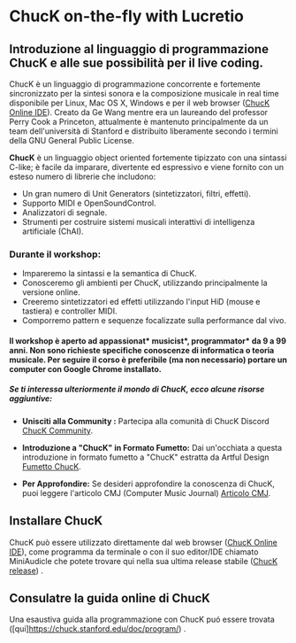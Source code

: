 # ChucK on-the-fly with Lucretio
## Introduzione al linguaggio di programmazione ChucK e alle sue possibilità per il live coding.

ChucK è un linguaggio di programmazione concorrente e fortemente sincronizzato per la sintesi sonora e la composizione musicale in real time disponibile per Linux, Mac OS X, Windows e per il web browser ([ChucK Online IDE](https://chuck.stanford.edu/ide/)). Creato da Ge Wang mentre era un laureando del professor Perry Cook a Princeton, attualmente è mantenuto principalmente da un team dell'università di Stanford e distribuito liberamente secondo i termini della GNU General Public License.

**ChucK** è un linguaggio object oriented fortemente tipizzato con una sintassi C-like; è facile da imparare, divertente ed espressivo e viene fornito con un esteso numero di librerie che includono:
- Un gran numero di Unit Generators (sintetizzatori, filtri, effetti).
- Supporto MIDI e OpenSoundControl.
- Analizzatori di segnale.
- Strumenti per costruire sistemi musicali interattivi di intelligenza artificiale (ChAI).

### Durante il workshop:
- Impareremo la sintassi e la semantica di ChucK.
- Conosceremo gli ambienti per ChucK, utilizzando principalmente la versione online.
- Creeremo sintetizzatori ed effetti utilizzando l'input HiD (mouse e tastiera) e controller MIDI.
- Comporremo pattern e sequenze focalizzate sulla performance dal vivo.

#### Il workshop è aperto ad appassionat* musicist*, programmator* da 9 a 99 anni. Non sono richieste specifiche conoscenze di informatica o teoria musicale. Per seguire il corso è preferibile (ma non necessario) portare un computer con Google Chrome installato. 

##### Se ti interessa ulteriormente il mondo di ChucK, ecco alcune risorse aggiuntive:

- **Unisciti alla Community :** Partecipa alla comunità di ChucK Discord [ChucK Community](https://chuck.stanford.edu/community/).

- **Introduzione a "ChucK" in Formato Fumetto:** Dai un'occhiata a questa introduzione in formato fumetto a "ChucK" estratta da Artful Design [Fumetto ChucK](https://artful.design/stuff/samples/chuck.pdf).

- **Per Approfondire:** Se desideri approfondire la conoscenza di ChucK, puoi leggere l'articolo CMJ (Computer Music Journal) [Articolo CMJ](https://ccrma.stanford.edu/~ge/publish/files/2015-cmj-chuck.pdf).

## Installare ChucK
ChucK può essere utilizzato direttamente dal web browser ([ChucK Online IDE](https://chuck.stanford.edu/ide/)), come programma da terminale o con il suo editor/IDE chiamato MiniAudicle che potete trovare qui nella sua ultima release stabile ([ChucK release](https://chuck.cs.princeton.edu/release/)) .

## Consulatre la guida online di ChucK
Una esaustiva guida alla programmazione con ChucK puó essere trovata ([qui]https://chuck.stanford.edu/doc/program/)  .





